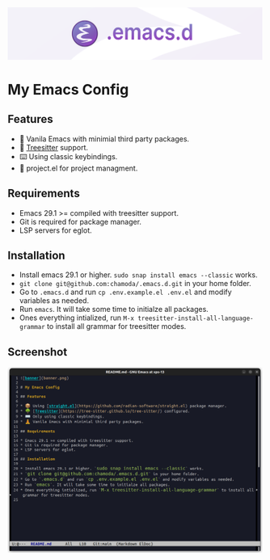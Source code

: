 ![banner](banner.png)

# My Emacs Config

## Features

* 🧘 Vanila Emacs with minimial third party packages.
* 🌳 [Treesitter](https://tree-sitter.github.io/tree-sitter/) support.
* ⌨️ Using classic keybindings.
* 🚧 project.el for project managment.

## Requirements

* Emacs 29.1 >= compiled with treesitter support.
* Git is required for package manager.
* LSP servers for eglot.

## Installation

* Install emacs 29.1 or higher. `sudo snap install emacs --classic` works. 
* `git clone git@github.com:chamoda/.emacs.d.git` in your home folder.
* Go to `.emacs.d` and run `cp .env.example.el .env.el` and modify variables as needed.
* Run `emacs`. It will take some time to initialze all packages.
* Ones everything intialized, run `M-x treesitter-install-all-language-grammar` to install all grammar for treesitter modes.

## Screenshot

![screenshot](screenshot.png)


